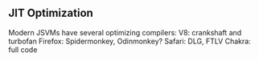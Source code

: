 ##  JIT Optimization

Modern JSVMs have several optimizing compilers: 
V8: crankshaft and turbofan
Firefox: Spidermonkey, Odinmonkey? 
Safari: DLG, FTLV
Chakra: full code